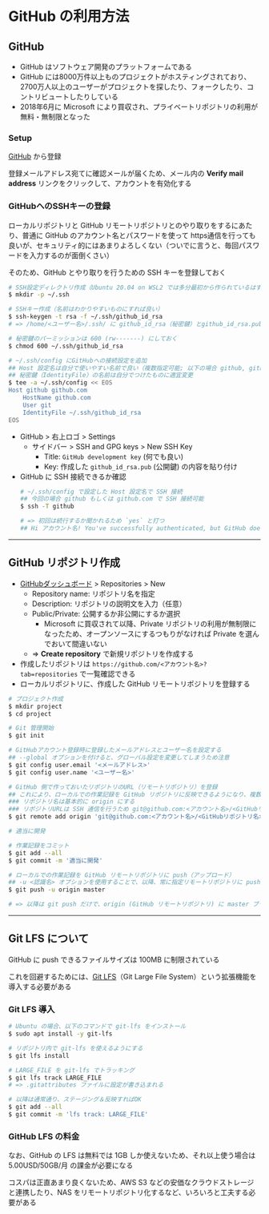 # GitHub の利用方法

## GitHub

- GitHub はソフトウェア開発のプラットフォームである
- GitHub には8000万件以上ものプロジェクトがホスティングされており、2700万人以上のユーザーがプロジェクトを探したり、フォークしたり、コントリビュートしたりしている
- 2018年6月に Microsoft により買収され、プライベートリポジトリの利用が無料・無制限となった

### Setup
[GitHub](https://github.com) から登録

登録メールアドレス宛てに確認メールが届くため、メール内の **Verify mail address** リンクをクリックして、アカウントを有効化する

### GitHubへのSSHキーの登録
ローカルリポジトリと GitHub リモートリポジトリとのやり取りをするにあたり、普通に GitHub のアカウント名とパスワードを使って https通信を行っても良いが、セキュリティ的にはあまりよろしくない（ついでに言うと、毎回パスワードを入力するのが面倒くさい）

そのため、GitHub とやり取りを行うための SSH キーを登録しておく

```bash
# SSH設定ディレクトリ作成（Ubuntu 20.04 on WSL2 では多分最初から作られているはず）
$ mkdir -p ~/.ssh

# SSHキー作成（名前はわかりやすいものにすれば良い）
$ ssh-keygen -t rsa -f ~/.ssh/github_id_rsa
# => /home/<ユーザー名>/.ssh/ に github_id_rsa（秘密鍵）とgithub_id_rsa.pub（公開鍵）生成

# 秘密鍵のパーミッションは 600 (rw-------) にしておく
$ chmod 600 ~/.ssh/github_id_rsa

# ~/.ssh/config にGitHubへの接続設定を追加
## Host 設定名は自分で使いやすい名前で良い（複数指定可能; 以下の場合 github, github.com を設定）
## 秘密鍵（IdentityFile）の名前は自分でつけたものに適宜変更
$ tee -a ~/.ssh/config << EOS
Host github github.com
    HostName github.com
    User git
    IdentityFile ~/.ssh/github_id_rsa
EOS
```

- GitHub > 右上ロゴ > Settings
    - サイドバー > SSH and GPG keys > New SSH Key
        - Title: `GitHub development key` (何でも良い)
        - Key: 作成した `github_id_rsa.pub` (公開鍵) の内容を貼り付け
- GitHub に SSH 接続できるか確認
    ```bash
    # ~/.ssh/config で設定した Host 設定名で SSH 接続
    ## 今回の場合 github もしくは github.com で SSH 接続可能
    $ ssh -T github

    # => 初回は続行するか聞かれるため `yes` と打つ
    ## Hi アカウント名! You've successfully authenticated, but GitHub does not provide shell access. と表示されたら成功
    ```

***

## GitHub リポジトリ作成

- [GitHubダッシュボード](https://github.com/dashboard) > Repositories > New
    - Repository name: リポジトリ名を指定
    - Description: リポジトリの説明文を入力（任意）
    - Public/Private: 公開するか非公開にするか選択
        - Microsoft に買収されて以降、Private リポジトリの利用が無制限になったため、オープンソースにするつもりがなければ Private を選んでおいて間違いない
    - => **Create repository** で新規リポジトリを作成する
- 作成したリポジトリは `https://github.com/<アカウント名>?tab=repositories` で一覧確認できる
- ローカルリポジトリに、作成した GitHub リモートリポジトリを登録する

```bash
# プロジェクト作成
$ mkdir project
$ cd project

# Git 管理開始
$ git init

# GitHubアカウント登録時に登録したメールアドレスとユーザー名を設定する
## --global オプションを付けると、グローバル設定を変更してしまうため注意
$ git config user.email '<メールアドレス>'
$ git config user.name '<ユーザー名>'

# GitHub 側で作っておいたリポジトリのURL（リモートリポジトリ）を登録
## これにより、ローカルでの作業記録を GitHub リポジトリに反映できるようになり、複数人で GitHub を通して作業できるようになる
### リポジトリ名は基本的に origin にする
### リポジトリURLは SSH 通信を行うため git@github.com:<アカウント名>/<GitHubリポジトリ名>.git という形式で登録する
$ git remote add origin 'git@github.com:<アカウント名>/<GitHubリポジトリ名>.git'

# 適当に開発

# 作業記録をコミット
$ git add --all
$ git commit -m '適当に開発'

# ローカルでの作業記録を GitHub リモートリポジトリに push（アップロード）
## -u <認識名> オプションを使用することで、以降、常に指定リモートリポジトリに push できるようになる
$ git push -u origin master

# => 以降は git push だけで、origin (GitHub リモートリポジトリ) に master ブランチを push できる
```

***

## Git LFS について

GitHub に push できるファイルサイズは 100MB に制限されている

これを回避するためには、[Git LFS](https://github.com/git-lfs/git-lfs/wiki/Installation)（Git Large File System）という拡張機能を導入する必要がある

### Git LFS 導入
```bash
# Ubuntu の場合、以下のコマンドで git-lfs をインストール
$ sudo apt install -y git-lfs

# リポジトリ内で git-lfs を使えるようにする
$ git lfs install

# LARGE_FILE を git-lfs でトラッキング
$ git lfs track LARGE_FILE
# => .gitattributes ファイルに設定が書き込まれる

# 以降は通常通り、ステージング＆反映すればOK
$ git add --all
$ git commit -m 'lfs track: LARGE_FILE'
```

### GitHub LFS の料金
なお、GitHub の LFS は無料では 1GB しか使えないため、それ以上使う場合は 5.00USD/50GB/月 の課金が必要になる

コスパは正直あまり良くないため、AWS S3 などの安価なクラウドストレージと連携したり、NAS をリモートリポジトリ化するなど、いろいろと工夫する必要がある
